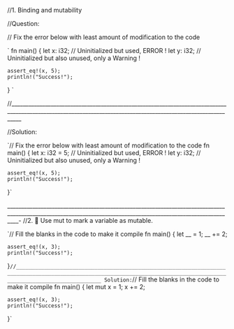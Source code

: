 //1. Binding and mutability

//Question:

// Fix the error below with least amount of modification to the code

` fn main() {
    let x: i32; // Uninitialized but used, ERROR !
    let y: i32; // Uninitialized but also unused, only a Warning !

    assert_eq!(x, 5);
    println!("Success!");
} `


//________________________________________________________________________________________________________________________________________________________________

//Solution:


`// Fix the error below with least amount of modification to the code
fn main() {
    let x: i32 = 5; // Uninitialized but used, ERROR !
    let y: i32; // Uninitialized but also unused, only a Warning !

    assert_eq!(x, 5);
    println!("Success!");
}`

________________________________________________________________________________________________________________________________________________________________-
//2. 🌟 Use mut to mark a variable as mutable.


`// Fill the blanks in the code to make it compile
fn main() {
    let __ =  1;
    __ += 2; 
    
    assert_eq!(x, 3);
    println!("Success!");
}`
//_______________________________________________________________________________________________________________________________________________________________________
Solution:
`// Fill the blanks in the code to make it compile
fn main() {
    let mut x =  1;
    x += 2; 
    
    assert_eq!(x, 3);
    println!("Success!");
}`




